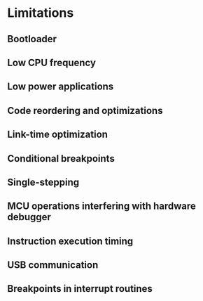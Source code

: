 # Limitations

## Bootloader

## Low CPU frequency

## Low power applications

## Code reordering and optimizations

## Link-time optimization

## Conditional breakpoints

## Single-stepping

## MCU operations interfering with hardware debugger

## Instruction execution timing

## USB communication

## Breakpoints in interrupt routines
